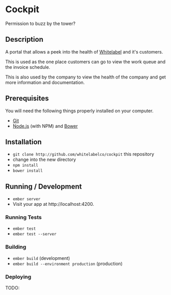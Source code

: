 # Cockpit

Permission to buzz by the tower?

## Description

A portal that allows a peek into the health of [Whitelabel](http://wlabel.co) and it's customers. 

This is used as the one place customers can go to view the work queue and the invoice schedule.

This is also used by the company to view the health of the company and get more information and documentation.

## Prerequisites

You will need the following things properly installed on your computer.

* [Git](http://git-scm.com/)
* [Node.js](http://nodejs.org/) (with NPM) and [Bower](http://bower.io/)

## Installation

* `git clone http://github.com/whitelabelco/cockpit` this repository
* change into the new directory
* `npm install`
* `bower install`

## Running / Development

* `ember server`
* Visit your app at http://localhost:4200.

### Running Tests

* `ember test`
* `ember test --server`

### Building

* `ember build` (development)
* `ember build --environment production` (production)

### Deploying

TODO:
